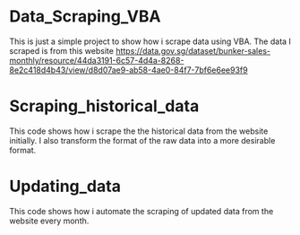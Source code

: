 # Data_Scraping_VBA

This is just a simple project to show how i scrape data using VBA. The data I scraped is from this website https://data.gov.sg/dataset/bunker-sales-monthly/resource/44da3191-6c57-4d4a-8268-8e2c418d4b43/view/d8d07ae9-ab58-4ae0-84f7-7bf6e6ee93f9


# Scraping_historical_data
This code shows how i scrape the the historical data from the website initially. I also transform the format of the raw data into a more desirable format. 

# Updating_data
This code shows how i automate the scraping of updated data from the website every month.

